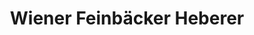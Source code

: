 ---
title: "Wiener Feinbäcker Heberer"
url: /langen-hessen/wiener-feinbaecker-heberer/
shop: Bäckerei
---